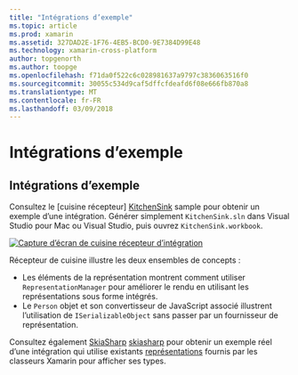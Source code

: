 ```yaml
---
title: "Intégrations d’exemple"
ms.topic: article
ms.prod: xamarin
ms.assetid: 327DAD2E-1F76-4EB5-BCD0-9E7384D99E48
ms.technology: xamarin-cross-platform
author: topgenorth
ms.author: toopge
ms.openlocfilehash: f71da0f522c6c028981637a9797c3836063516f0
ms.sourcegitcommit: 30055c534d9caf5dffcfdeafd6f08e666fb870a8
ms.translationtype: MT
ms.contentlocale: fr-FR
ms.lasthandoff: 03/09/2018
---
```

# <a name="sample-integrations"></a>Intégrations d’exemple

## <a name="sample-integrations"></a>Intégrations d’exemple

Consultez le [cuisine récepteur] [ KitchenSink] sample pour obtenir un exemple d’une intégration. Générer simplement `KitchenSink.sln` dans Visual Studio pour Mac ou Visual Studio, puis ouvrez `KitchenSink.workbook`.

[![Capture d’écran de cuisine récepteur d’intégration](samples-images/kitchensinkintegrationscreenshot.png)](samples-images/kitchensinkintegrationscreenshot.png#lightbox)

Récepteur de cuisine illustre les deux ensembles de concepts :

* Les éléments de la représentation montrent comment utiliser `RepresentationManager` pour améliorer le rendu en utilisant les représentations sous forme intégrés.
* Le `Person` objet et son convertisseur de JavaScript associé illustrent l’utilisation de `ISerializableObject` sans passer par un fournisseur de représentation.

Consultez également [SkiaSharp] [ skiasharp] pour obtenir un exemple réel d’une intégration qui utilise existants [représentations](~/tools/workbooks/sdk/representations.md) fournis par les classeurs Xamarin pour afficher ses types.

[KitchenSink]: https://github.com/xamarin/Workbooks/tree/master/SDK/Samples/KitchenSink
[skiasharp]: https://github.com/mono/SkiaSharp/tree/master/source/SkiaSharp.Workbooks
